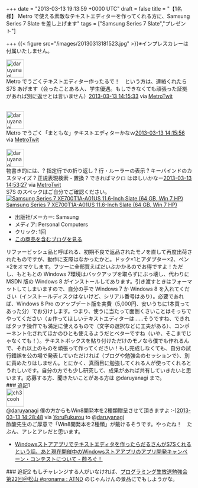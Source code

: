 
+++
date = "2013-03-13 19:13:59 +0000 UTC"
draft = false
title = "【1名様】 Metro で使える素敵なテキストエディターを作ってくれる方に、Samsung Series 7 Slate を差し上げます"
tags = ["Samsung Series 7 Slate","プレゼント"]

+++
{{< figure src="/images/20130313181523.jpg"  >}}※インプレスカレーは付属いたしません。<div class="twitter-detail twitter-detail-left"><div class="twitter-detail-user"><a class="twitter-user-screen-name" href="http://twitter.com/daruyanagi"><img src="http://a0.twimg.com/profile_images/3067808861/99fc8ebada780f56a03492cd5eba4b3e_normal.jpeg" alt="daruyanagi" height="48" width="48"/></a></div><div class="twitter-detail-tweet">      Metro でうごくテキストエディター作ったるで！　という方は、連絡くれたら S7S あげます（会ったことある人、学生優遇。もしできなくても頑張った証拠があれば別に返せとは言いません）<a href="http://twitter.com/daruyanagi/status/311707079222104065" class="twitter-detail-info-permalink"><span class="twitter-detail-info-date">2013-03-13</span> <span class="twitter-detail-info-time">14:15:33</span></a> <span class="twitter-detail-info-source">via <a href="http://www.metrotwit.com/" rel="nofollow">MetroTwit</a></span></div></div><br/>
<div class="twitter-detail twitter-detail-left"><div class="twitter-detail-user"><a class="twitter-user-screen-name" href="http://twitter.com/daruyanagi"><img src="http://a0.twimg.com/profile_images/3067808861/99fc8ebada780f56a03492cd5eba4b3e_normal.jpeg" alt="daruyanagi" height="48" width="48"/></a></div><div class="twitter-detail-tweet">      Metro でうごく「まともな」テキストエディターかなｗ<a href="http://twitter.com/daruyanagi/status/311707176605474816" class="twitter-detail-info-permalink"><span class="twitter-detail-info-date">2013-03-13</span> <span class="twitter-detail-info-time">14:15:56</span></a> <span class="twitter-detail-info-source">via <a href="http://www.metrotwit.com/" rel="nofollow">MetroTwit</a></span></div></div><br/>
<div class="twitter-detail twitter-detail-left"><div class="twitter-detail-user"><a class="twitter-user-screen-name" href="http://twitter.com/daruyanagi"><img src="http://a0.twimg.com/profile_images/3067808861/99fc8ebada780f56a03492cd5eba4b3e_normal.jpeg" alt="daruyanagi" height="48" width="48"/></a></div><div class="twitter-detail-tweet">      物書き的には、? 指定行での折り返し ? 行・ルーラーの表示 ? キーバインドのカスタマイズ ? 正規表現検索・置換 ? できればマクロ はほしいかなー<a href="http://twitter.com/daruyanagi/status/311716615970508800" class="twitter-detail-info-permalink"><span class="twitter-detail-info-date">2013-03-13</span> <span class="twitter-detail-info-time">14:53:27</span></a> <span class="twitter-detail-info-source">via <a href="http://www.metrotwit.com/" rel="nofollow">MetroTwit</a></span></div></div>S7S のスペックはご自分でご確認ください。<div class="hatena-asin-detail"><a href="http://www.amazon.co.jp/exec/obidos/ASIN/B005OUQ9JC/bestylesnet-22/"><img src="http://ecx.images-amazon.com/images/I/41yBWI7-OwL._SL160_.jpg" class="hatena-asin-detail-image" alt="Samsung Series 7 XE700T1A-A01US 11.6-Inch Slate (64 GB, Win 7 HP)" title="Samsung Series 7 XE700T1A-A01US 11.6-Inch Slate (64 GB, Win 7 HP)"/></a><div class="hatena-asin-detail-info"><a href="http://www.amazon.co.jp/exec/obidos/ASIN/B005OUQ9JC/bestylesnet-22/">Samsung Series 7 XE700T1A-A01US 11.6-Inch Slate (64 GB, Win 7 HP)</a><ul><li><span class="hatena-asin-detail-label">出版社/メーカー:</span> Samsung</li><li><span class="hatena-asin-detail-label">メディア:</span> Personal Computers</li><li> <span class="hatena-asin-detail-label">クリック</span>: 1回</li><li><a href="http://d.hatena.ne.jp/asin/B005OUQ9JC/bestylesnet-22" target="_blank">この商品を含むブログを見る</a></li></ul></div><div class="hatena-asin-detail-foot"></div></div>リファービッシュ品と呼ばれる、初期不良で返品されたモノを直して再度出荷されたものですが、動作に支障はなかったかと。ドック×1とアダプター×2、ペン×2をオマケします。フツーに全部買えばだいぶかかるのでお得ですよ！ただし、もともとの Windows 7環境はバックアップを取らずにぶっ壊し、代わりに MSDN 版の Windows 8 がインストールしてあります。引き渡すときはフォーマットしてしまいますので、自分の手で Windows 7 か Windows 8 を入れてください（インストールディスクはないけど、シリアル番号はあり）。必要であれば、Windows 8 Pro のアップデート版を実費（5,000円、安いうちに1本買ってあった分）でお分けします。つまり、使うに当たって面倒くさいことはそっちでやってください（ぉ作ってほしいテキストエディターは……そうですね、できればタッチ操作でも満足に使えるもので（文字の選択などに工夫がある）、コンポーネント化されてほかのひとも使えるようだとベターですね（いや、そこまでじゃなくても！）。テキストボックスを貼り付けただけのモノなら僕でも作れるんで、それ以上のものを頑張って作ってください！もし完成しなくても、自分の試行錯誤を公の場で発表していただければ（ブログや勉強会のセッションで）、別に責めたりはしません。とにかく、真面目に勉強してくれる人が使ってくれるとうれしいです。自分の方でも少し研究して、成果があれば共有していきたいと思います。応募する方、聞きたいことがある方は @daruyanagi まで。

<div class="section">
    ### 追記1
    <div class="twitter-detail twitter-detail-left"><div class="twitter-detail-user"><a class="twitter-user-screen-name" href="http://twitter.com/ch3cooh"><img src="http://a0.twimg.com/profile_images/3211900261/549e022596b4ff12c80aab28ae722b19_normal.png" alt="ch3cooh" height="48" width="48"/></a></div><div class="twitter-detail-tweet">      @<a class="twitter-user-screen-name" href="http://twitter.com/daruyanagi" target="_top">daruyanagi</a> 僕の方からもWin8開発本を2種類贈呈させて頂きますよ :-)<a href="http://twitter.com/ch3cooh/status/311710411642765313" class="twitter-detail-info-permalink"><span class="twitter-detail-info-date">2013-03-13</span> <span class="twitter-detail-info-time">14:28:48</span></a> <span class="twitter-detail-info-source">via <a href="http://sites.google.com/site/yorufukurou/" rel="nofollow">YoruFukurou</a></span> to @<a href="http://twitter.com/daruyanagi/status/311709908871565312" class="twitter-user-screen-name">daruyanagi</a></div></div>酢酸先生のご厚意で「Win8開発本を2種類」が戴けるそうです。やったね！　たぶん、アレとアレだと思います。

<ul>
<li><a href="http://ch3cooh.hatenablog.jp/entry/20130313/1363153145">Windowsストアアプリでテキストエディタを作ったらだるさんがS7Sくれる という話、あと現在開催中のWindowsストアアプリのアプリ開発キャンペーン・コンテストについて - 酢ろぐ！</a></li>
</ul>
</div>
<div class="section">
    ### 追記2
    もしチャレンジする人がいなければ、<a href="http://atnd.org/events/37393">プログラミング生放送勉強会 第22回＠松山 #pronama : ATND</a> のじゃんけんの景品にでもしようかな。

</div>


